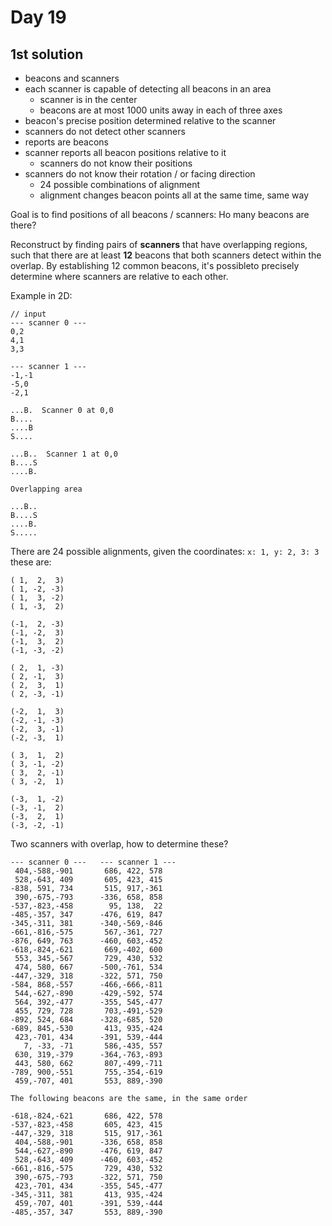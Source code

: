 # Day 19

## 1st solution

* beacons and scanners
* each scanner is capable of detecting all beacons in an area
  * scanner is in the center
  * beacons are at most 1000 units away in each of three axes
* beacon's precise position determined relative to the scanner
* scanners do not detect other scanners
* reports are beacons
* scanner reports all beacon positions relative to it
  * scanners do not know their positions
* scanners do not know their rotation / or facing direction
  * 24 possible combinations of alignment
  * alignment changes beacon points all at the same time, same way

Goal is to find positions of all beacons / scanners: Ho many beacons are there?

Reconstruct by finding pairs of **scanners** that have overlapping regions, such that there are at least **12** beacons that both scanners detect within the overlap.
By establishing 12 common beacons, it's possibleto precisely determine where scanners are relative to each other.

Example in 2D:

```
// input
--- scanner 0 ---
0,2
4,1
3,3

--- scanner 1 ---
-1,-1
-5,0
-2,1
```

```
...B.  Scanner 0 at 0,0
B....
....B
S....

...B..  Scanner 1 at 0,0
B....S
....B.

Overlapping area

...B..
B....S
....B.
S.....
```

There are 24 possible alignments, given the coordinates: `x: 1, y: 2, 3: 3` these are:

```
( 1,  2,  3)
( 1, -2, -3)
( 1,  3, -2)
( 1, -3,  2)

(-1,  2, -3)
(-1, -2,  3)
(-1,  3,  2)
(-1, -3, -2)

( 2,  1, -3)
( 2, -1,  3)
( 2,  3,  1)
( 2, -3, -1)

(-2,  1,  3)
(-2, -1, -3)
(-2,  3, -1)
(-2, -3,  1)

( 3,  1,  2)
( 3, -1, -2)
( 3,  2, -1)
( 3, -2,  1)

(-3,  1, -2)
(-3, -1,  2)
(-3,  2,  1)
(-3, -2, -1)
```

Two scanners with overlap, how to determine these?

```
--- scanner 0 ---   --- scanner 1 ---
 404,-588,-901       686, 422, 578
 528,-643, 409       605, 423, 415
-838, 591, 734       515, 917,-361
 390,-675,-793      -336, 658, 858
-537,-823,-458        95, 138,  22
-485,-357, 347      -476, 619, 847
-345,-311, 381      -340,-569,-846
-661,-816,-575       567,-361, 727
-876, 649, 763      -460, 603,-452
-618,-824,-621       669,-402, 600
 553, 345,-567       729, 430, 532
 474, 580, 667      -500,-761, 534
-447,-329, 318      -322, 571, 750
-584, 868,-557      -466,-666,-811
 544,-627,-890      -429,-592, 574
 564, 392,-477      -355, 545,-477
 455, 729, 728       703,-491,-529
-892, 524, 684      -328,-685, 520
-689, 845,-530       413, 935,-424
 423,-701, 434      -391, 539,-444
   7, -33, -71       586,-435, 557
 630, 319,-379      -364,-763,-893
 443, 580, 662       807,-499,-711
-789, 900,-551       755,-354,-619
 459,-707, 401       553, 889,-390

The following beacons are the same, in the same order

-618,-824,-621       686, 422, 578
-537,-823,-458       605, 423, 415
-447,-329, 318       515, 917,-361
 404,-588,-901      -336, 658, 858
 544,-627,-890      -476, 619, 847
 528,-643, 409      -460, 603,-452
-661,-816,-575       729, 430, 532
 390,-675,-793      -322, 571, 750
 423,-701, 434      -355, 545,-477
-345,-311, 381       413, 935,-424
 459,-707, 401      -391, 539,-444
-485,-357, 347       553, 889,-390
```
